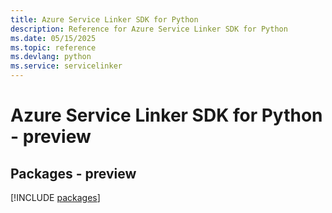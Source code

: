 ```yaml
---
title: Azure Service Linker SDK for Python
description: Reference for Azure Service Linker SDK for Python
ms.date: 05/15/2025
ms.topic: reference
ms.devlang: python
ms.service: servicelinker
---
```

# Azure Service Linker SDK for Python - preview
## Packages - preview
[!INCLUDE [packages](service-linker-index.md)]